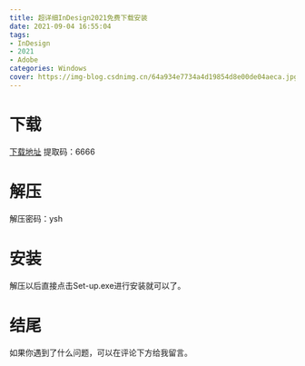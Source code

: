```yaml
---
title: 超详细InDesign2021免费下载安装
date: 2021-09-04 16:55:04
tags:
- InDesign
- 2021
- Adobe
categories: Windows
cover: https://img-blog.csdnimg.cn/64a934e7734a4d19854d8e00de04aeca.jpg
---
```


# 下载
[下载地址](https://pan.baidu.com/s/13idzPfwEbkH8YJmp1Huz7w)
提取码：6666

# 解压
解压密码：ysh

# 安装
解压以后直接点击Set-up.exe进行安装就可以了。

# 结尾
如果你遇到了什么问题，可以在评论下方给我留言。







